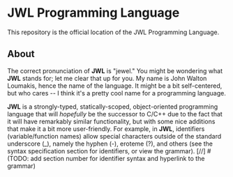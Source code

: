 # JWL Programming Language

This repository is the official location of the JWL Programming Language.

## About

The correct pronunciation of **JWL** is "jewel."  You might be wondering what **JWL** stands for; let me clear that up for you.  My name is John Walton Loumakis, hence the name of the language.  It might be a bit self-centered, but who cares -- I think it's a pretty cool name for a programming language.

**JWL** is a strongly-typed, statically-scoped, object-oriented programming language that will *hopefully* be the successor to C/C++ due to the fact that it will have remarkably similar functionality, but with some nice additions that make it a bit more user-friendly.  For example, in **JWL**, identifiers (variable/function names) allow special characters outside of the standard underscore (_), namely the hyphen (-), eroteme (?), and others (see the syntax specification section for identifiers, or view the grammar). [//] # (TODO: add section number for identifier syntax and hyperlink to the grammar)
